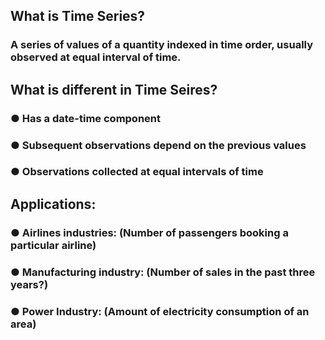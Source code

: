 ## What is Time Series?

### A series of values of a quantity indexed in time order, usually observed at equal interval of time.

## What is different in Time Seires?

### ● Has a date-time component
### ● Subsequent observations depend on the previous values
### ● Observations collected at equal intervals of time

## Applications: 

### ● Airlines industries: (Number of passengers booking a particular airline)
### ● Manufacturing industry: (Number of sales in the past three years?)
### ● Power Industry: (Amount of electricity consumption of an area)
